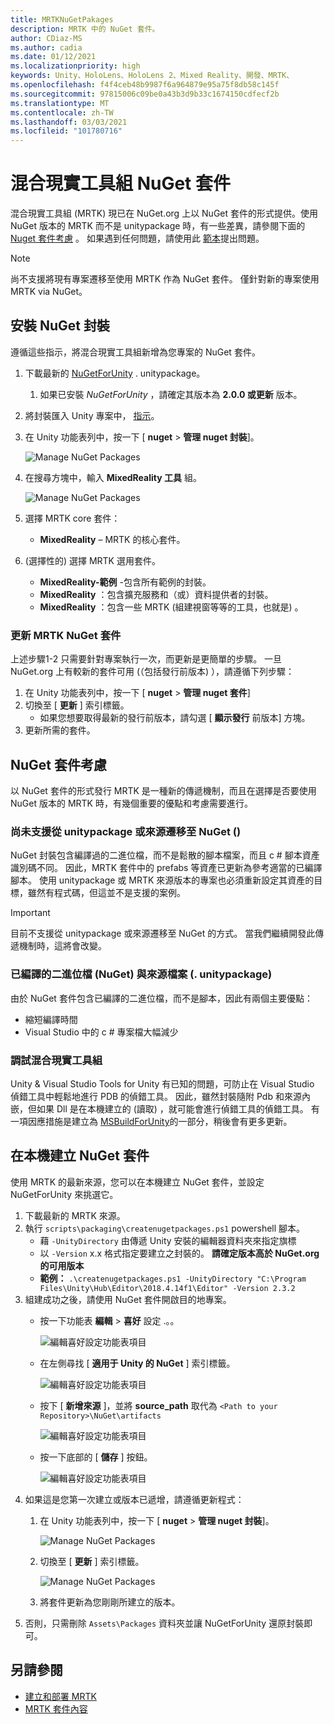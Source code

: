 ```yaml
---
title: MRTKNuGetPakages
description: MRTK 中的 NuGet 套件。
author: CDiaz-MS
ms.author: cadia
ms.date: 01/12/2021
ms.localizationpriority: high
keywords: Unity、HoloLens、HoloLens 2、Mixed Reality、開發、MRTK、
ms.openlocfilehash: f4f4ceb48b9987f6a964879e95a75f8db58c145f
ms.sourcegitcommit: 97815006c09be0a43b3d9b33c1674150cdfecf2b
ms.translationtype: MT
ms.contentlocale: zh-TW
ms.lasthandoff: 03/03/2021
ms.locfileid: "101780716"
---
```

# <a name="mixed-reality-toolkit-nuget-package"></a>混合現實工具組 NuGet 套件

混合現實工具組 (MRTK) 現已在 NuGet.org 上以 NuGet 套件的形式提供。使用 NuGet 版本的 MRTK 而不是 unitypackage 時，有一些差異，請參閱下面的 [Nuget 套件考慮](#nuget-package-considerations) 。 如果遇到任何問題，請使用此 [範本](https://github.com/microsoft/MixedRealityToolkit-Unity/issues/new?assignees=&labels=Bug,Package%20Management%20-%20NuGet&template=bug-report.md&title=)提出問題。

> [!NOTE]
> 尚不支援將現有專案遷移至使用 MRTK 作為 NuGet 套件。 僅針對新的專案使用 MRTK via NuGet。

## <a name="installing-the-nuget-package"></a>安裝 NuGet 封裝

遵循這些指示，將混合現實工具組新增為您專案的 NuGet 套件。

1. 下載最新的 [NuGetForUnity](https://github.com/GlitchEnzo/NuGetForUnity/releases/latest) . unitypackage。
    1. 如果已安裝 *NuGetForUnity* ，請確定其版本為 **2.0.0 或更新** 版本。
1. 將封裝匯入 Unity 專案中， [指示](https://docs.unity3d.com/Manual/AssetPackages.html)。
1. 在 Unity 功能表列中，按一下 [ **nuget**  >  **管理 nuget 封裝**]。

    ![Manage NuGet Packages](../Images/NuGet/ManageNuGetPackages.png)
1. 在搜尋方塊中，輸入 **MixedReality 工具** 組。

    ![Manage NuGet Packages](../Images/NuGet/SearchBox.png)
1. 選擇 MRTK core 套件：
    - **MixedReality** – MRTK 的核心套件。
1.  (選擇性的) 選擇 MRTK 選用套件。
    - **MixedReality-範例** -包含所有範例的封裝。
    - **MixedReality** ：包含擴充服務和（或）資料提供者的封裝。
    - **MixedReality** ：包含一些 MRTK (組建視窗等等的工具，也就是) 。

### <a name="updating-mrtk-nuget-packages"></a>更新 MRTK NuGet 套件

上述步驟1-2 只需要針對專案執行一次，而更新是更簡單的步驟。 一旦 NuGet.org 上有較新的套件可用 (（包括發行前版本) ），請遵循下列步驟：

1. 在 Unity 功能表列中，按一下 [ **nuget**  >  **管理 nuget 套件**]
1. 切換至 [ **更新** ] 索引標籤。
    - 如果您想要取得最新的發行前版本，請勾選 [ **顯示發行** 前版本] 方塊。
1. 更新所需的套件。

## <a name="nuget-package-considerations"></a>NuGet 套件考慮

以 NuGet 套件的形式發行 MRTK 是一種新的傳遞機制，而且在選擇是否要使用 NuGet 版本的 MRTK 時，有幾個重要的優點和考慮需要進行。

### <a name="migrating-to-nuget-from-unitypackage-or-source-not-yet-supported"></a>尚未支援從 unitypackage 或來源遷移至 NuGet () 

NuGet 封裝包含編譯過的二進位檔，而不是鬆散的腳本檔案，而且 c # 腳本資產識別碼不同。 因此，MRTK 套件中的 prefabs 等資產已更新為參考適當的已編譯腳本。 使用 unitypackage 或 MRTK 來源版本的專案也必須重新設定其資產的目標，雖然有程式碼，但這並不是支援的案例。

> [!IMPORTANT]
> 目前不支援從 unitypackage 或來源遷移至 NuGet 的方式。 當我們繼續開發此傳遞機制時，這將會改變。

### <a name="compiled-binaries-nuget-vs-source-files-unitypackage"></a>已編譯的二進位檔 (NuGet) 與來源檔案 (. unitypackage) 

由於 NuGet 套件包含已編譯的二進位檔，而不是腳本，因此有兩個主要優點：

- 縮短編譯時間
- Visual Studio 中的 c # 專案檔大幅減少

### <a name="debugging-mixed-reality-toolkit"></a>調試混合現實工具組

Unity & Visual Studio Tools for Unity 有已知的問題，可防止在 Visual Studio 偵錯工具中輕鬆地進行 PDB 的偵錯工具。 因此，雖然封裝隨附 Pdb 和來源內嵌，但如果 Dll 是在本機建立的 (讀取) ，就可能會進行偵錯工具的偵錯工具。 有一項因應措施是建立為 [MSBuildForUnity](https://github.com/microsoft/MSBuildForUnity/)的一部分，稍後會有更多更新。

## <a name="locally-building-the-nuget-package"></a>在本機建立 NuGet 套件

使用 MRTK 的最新來源，您可以在本機建立 NuGet 套件，並設定 NuGetForUnity 來挑選它。

1. 下載最新的 MRTK 來源。
1. 執行 `scripts\packaging\createnugetpackages.ps1` powershell 腳本。
    - 藉 `-UnityDirectory` 由傳遞 Unity 安裝的編輯器資料夾來指定旗標
    - 以 `-Version` x.x 格式指定要建立之封裝的。 **請確定版本高於 NuGet.org 的可用版本**
    - **範例：** `.\createnugetpackages.ps1 -UnityDirectory "C:\Program Files\Unity\Hub\Editor\2018.4.14f1\Editor" -Version 2.3.2`
1. 組建成功之後，請使用 NuGet 套件開啟目的地專案。
    - 按一下功能表 **編輯**  >  **喜好** 設定 .。。

        ![編輯喜好設定功能表項目](../Images/NuGet/ProjectPreferences.png)
    - 在左側尋找 [ **適用于 Unity 的 NuGet** ] 索引標籤。

        ![編輯喜好設定功能表項目](../Images/NuGet/NuGetForUnityPreferencesTab.png)
    - 按下 [ **新增來源** ]，並將 **source_path** 取代為 `<Path to your Repository>\NuGet\artifacts`

        ![編輯喜好設定功能表項目](../Images/NuGet/AddNewSource.png)
    - 按一下底部的 [ **儲存** ] 按鈕。

        ![編輯喜好設定功能表項目](../Images/NuGet/SaveNewSource.png)
1. 如果這是您第一次建立或版本已遞增，請遵循更新程式：
    1. 在 Unity 功能表列中，按一下 [ **nuget**  >  **管理 nuget 封裝**]。

        ![Manage NuGet Packages](../Images/NuGet/ManageNuGetPackages.png)
    1. 切換至 [ **更新** ] 索引標籤。

        ![Manage NuGet Packages](../Images/NuGet/UpdatesTab.png)
    1. 將套件更新為您剛剛所建立的版本。
1. 否則，只需刪除 `Assets\Packages` 資料夾並讓 NuGetForUnity 還原封裝即可。

## <a name="see-also"></a>另請參閱

- [建立和部署 MRTK](../../updates-deployment/BuildAndDeploy.md)
- [MRTK 套件內容](MRTK_PackageContents.md)
